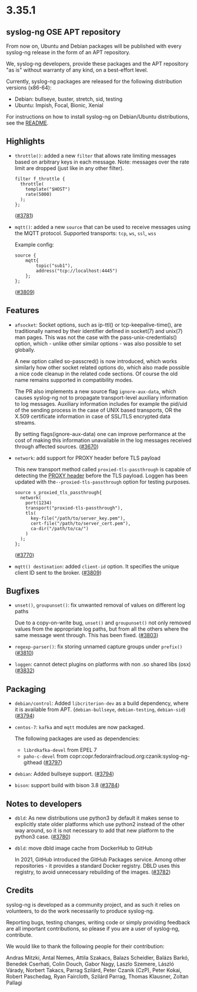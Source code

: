 3.35.1
======

## syslog-ng OSE APT repository

From now on, Ubuntu and Debian packages will be published with every syslog-ng release in the form of an APT repository.

We, syslog-ng developers, provide these packages and the APT repository "as is" without warranty of any kind,
on a best-effort level.

Currently, syslog-ng packages are released for the following distribution versions (x86-64):
  - Debian: bullseye, buster, stretch, sid, testing
  - Ubuntu: Impish, Focal, Bionic, Xenial

For instructions on how to install syslog-ng on Debian/Ubuntu distributions, see the
[README](https://github.com/syslog-ng/syslog-ng/blob/master/README.md#debianubuntu).

## Highlights

 * `throttle()`: added a new `filter` that allows rate limiting messages based on arbitrary keys in each message.
   Note: messages over the rate limit are dropped (just like in any other filter).

   ```
   filter f_throttle {
     throttle(
       template("$HOST")
       rate(5000)
     );
   };
   ```
   ([#3781](https://github.com/syslog-ng/syslog-ng/pull/3781))

 * `mqtt()`: added a new `source` that can be used to receive messages using the MQTT protocol.
   Supported transports: `tcp`, `ws`, `ssl`, `wss`

   Example config:
   ```
   source {
       mqtt{
           topic("sub1"),
           address("tcp://localhost:4445")
       };
   };
   ```
   ([#3809](https://github.com/syslog-ng/syslog-ng/pull/3809))

## Features
 * `afsocket`: Socket options, such as ip-ttl() or tcp-keepalive-time(), are
   traditionally named by their identifier defined in socket(7) and unix(7) man
   pages.  This was not the case with the pass-unix-credentials() option, which -
   unlike other similar options - was also possible to set globally.

   A new option called so-passcred() is now introduced, which works similarly
   how other socket related options do, which also made possible a nice code
   cleanup in the related code sections.  Of course the old name remains
   supported in compatibility modes.

   The PR also implements a new source flag `ignore-aux-data`, which causes
   syslog-ng not to propagate transport-level auxiliary information to log
   messages.  Auxiliary information includes for example the pid/uid of the
   sending process in the case of UNIX based transports, OR the X.509
   certificate information in case of SSL/TLS encrypted data streams.

   By setting flags(ignore-aux-data) one can improve performance at the cost of
   making this information unavailable in the log messages received through
   affected sources.
   ([#3670](https://github.com/syslog-ng/syslog-ng/pull/3670))
 * `network`: add support for PROXY header before TLS payload

   This new transport method called `proxied-tls-passthrough` is capable of detecting the
   [PROXY header](http://www.haproxy.org/download/1.8/doc/proxy-protocol.txt) before the TLS payload.
   Loggen has been updated with the`--proxied-tls-passthrough` option for testing purposes.

   ```
   source s_proxied_tls_passthrough{
     network(
       port(1234)
       transport("proxied-tls-passthrough"),
       tls(
         key-file("/path/to/server_key.pem"),
         cert-file("/path/to/server_cert.pem"),
         ca-dir("/path/to/ca/")
       )
     );
   };
   ```
   ([#3770](https://github.com/syslog-ng/syslog-ng/pull/3770))
 * `mqtt() destination`: added `client-id` option. It specifies the unique client ID sent to the broker.
   ([#3809](https://github.com/syslog-ng/syslog-ng/pull/3809))

## Bugfixes

 * `unset()`, `groupunset()`: fix unwanted removal of values on different log paths

   Due to a copy-on-write bug, `unset()` and `groupunset()` not only removed values
   from the appropriate log paths, but from all the others where the same message
   went through. This has been fixed.
   ([#3803](https://github.com/syslog-ng/syslog-ng/pull/3803))
 * `regexp-parser()`: fix storing unnamed capture groups under `prefix()`
   ([#3810](https://github.com/syslog-ng/syslog-ng/pull/3810))
 * `loggen`: cannot detect plugins on platforms with non .so shared libs (osx)
   ([#3832](https://github.com/syslog-ng/syslog-ng/pull/3832))

## Packaging

 * `debian/control`: Added `libcriterion-dev` as a build dependency, where it is available from APT.
   (`debian-bullseye`, `debian-testing`, `debian-sid`)
   ([#3794](https://github.com/syslog-ng/syslog-ng/pull/3794))
 * `centos-7`: `kafka` and `mqtt` modules are now packaged.

   The following packages are used as dependencies:
    * `librdkafka-devel` from EPEL 7
    * `paho-c-devel` from copr:copr.fedorainfracloud.org:czanik:syslog-ng-githead
   ([#3797](https://github.com/syslog-ng/syslog-ng/pull/3797))
 * `debian`: Added bullseye support.
   ([#3794](https://github.com/syslog-ng/syslog-ng/pull/3794))
 * `bison`: support build with bison 3.8
   ([#3784](https://github.com/syslog-ng/syslog-ng/pull/3784))

## Notes to developers

 * `dbld`: As new distributions use python3 by default it makes sense to explicitly state older platforms which use python2
   instead of the other way around, so it is not necessary to add that new platform to the python3 case.
   ([#3780](https://github.com/syslog-ng/syslog-ng/pull/3780))
 * `dbld`: move dbld image cache from DockerHub to GitHub

   In 2021, GitHub introduced the GitHub Packages service. Among other
   repositories - it provides a standard Docker registry. DBLD uses
   this registry, to avoid unnecessary rebuilding of the images.
   ([#3782](https://github.com/syslog-ng/syslog-ng/pull/3782))

## Credits

syslog-ng is developed as a community project, and as such it relies
on volunteers, to do the work necessarily to produce syslog-ng.

Reporting bugs, testing changes, writing code or simply providing
feedback are all important contributions, so please if you are a user
of syslog-ng, contribute.

We would like to thank the following people for their contribution:

Andras Mitzki, Antal Nemes, Attila Szakacs, Balazs Scheidler,
Balázs Barkó, Benedek Cserhati, Colin Douch, Gabor Nagy, Laszlo Szemere,
László Várady, Norbert Takacs, Parrag Szilárd, Peter Czanik (CzP),
Peter Kokai, Robert Paschedag, Ryan Faircloth, Szilárd Parrag,
Thomas Klausner, Zoltan Pallagi

